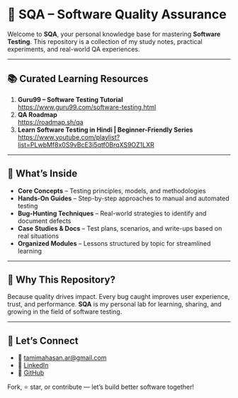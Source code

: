 # 🐞 SQA – Software Quality Assurance

Welcome to **SQA**, your personal knowledge base for mastering **Software Testing**. This repository is a collection of my study notes, practical experiments, and real-world QA experiences.

---

## 📚 Curated Learning Resources

1. **Guru99 – Software Testing Tutorial**  
   https://www.guru99.com/software-testing.html  
2. **QA Roadmap**  
   https://roadmap.sh/qa  
3. **Learn Software Testing in Hindi | Beginner-Friendly Series**  
   https://www.youtube.com/playlist?list=PLwbMf8x0S9vBcE3i5qtf0BrqXS9OZ1LXR  

---

## 📖 What’s Inside

- **Core Concepts** – Testing principles, models, and methodologies  
- **Hands-On Guides** – Step-by-step approaches to manual and automated testing  
- **Bug-Hunting Techniques** – Real-world strategies to identify and document defects  
- **Case Studies & Docs** – Test plans, scenarios, and write-ups based on real situations  
- **Organized Modules** – Lessons structured by topic for streamlined learning  

---

## 🚀 Why This Repository?

Because quality drives impact. Every bug caught improves user experience, trust, and performance. **SQA** is my personal lab for learning, sharing, and growing in the field of software testing.

---

## 🤝 Let’s Connect

- 📧 tamimahasan.ar@gmail.com  
- 🔗 [LinkedIn](https://www.linkedin.com/in/tamim-ar/)  
- 🐙 [GitHub](https://github.com/tamim-ar/)  

Fork, ⭐ star, or contribute — let’s build better software together!
